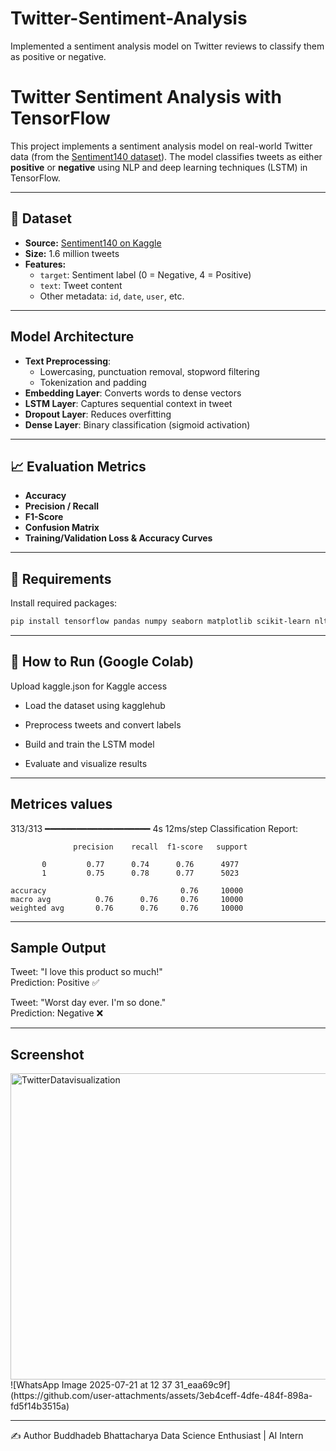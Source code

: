 # Twitter-Sentiment-Analysis
Implemented a sentiment analysis model on Twitter reviews to classify them as positive or negative.


# Twitter Sentiment Analysis with TensorFlow

This project implements a sentiment analysis model on real-world Twitter data (from the [Sentiment140 dataset](https://www.kaggle.com/datasets/kazanova/sentiment140)). The model classifies tweets as either **positive** or **negative** using NLP and deep learning techniques (LSTM) in TensorFlow.

---

## 📂 Dataset

- **Source:** [Sentiment140 on Kaggle](https://www.kaggle.com/datasets/kazanova/sentiment140)
- **Size:** 1.6 million tweets
- **Features:**
  - `target`: Sentiment label (0 = Negative, 4 = Positive)
  - `text`: Tweet content
  - Other metadata: `id`, `date`, `user`, etc.

---

##  Model Architecture

- **Text Preprocessing**:
  - Lowercasing, punctuation removal, stopword filtering
  - Tokenization and padding
- **Embedding Layer**: Converts words to dense vectors
- **LSTM Layer**: Captures sequential context in tweet
- **Dropout Layer**: Reduces overfitting
- **Dense Layer**: Binary classification (sigmoid activation)

---

## 📈 Evaluation Metrics

- **Accuracy**
- **Precision / Recall**
- **F1-Score**
- **Confusion Matrix**
- **Training/Validation Loss & Accuracy Curves**

---

## 🧪 Requirements

Install required packages:

```bash
pip install tensorflow pandas numpy seaborn matplotlib scikit-learn nltk kaggle
```
---

## 🚀 How to Run (Google Colab)
Upload kaggle.json for Kaggle access

- Load the dataset using kagglehub

- Preprocess tweets and convert labels

- Build and train the LSTM model

- Evaluate and visualize results
---
## Metrices values 
313/313 ━━━━━━━━━━━━━━━━━━━━ 4s 12ms/step
Classification Report:

                  precision    recall  f1-score   support

           0         0.77      0.74      0.76      4977
           1         0.75      0.78      0.77      5023

    accuracy                              0.76     10000
    macro avg          0.76      0.76     0.76     10000
    weighted avg       0.76      0.76     0.76     10000

---
## Sample Output
Tweet: "I love this product so much!"  
Prediction: Positive ✅

Tweet: "Worst day ever. I'm so done."  
Prediction: Negative ❌

---
## Screenshot

<img width="1189" height="490" alt="TwitterDatavisualization" src="https://github.com/user-attachments/assets/8befe5c4-e942-41c2-9677-981031c7c3d2" />
![WhatsApp Image 2025-07-21 at 12 37 31_eaa69c9f](https://github.com/user-attachments/assets/3eb4ceff-4dfe-484f-898a-fd5f14b3515a)


---
✍️ Author
Buddhadeb Bhattacharya
Data Science Enthusiast | AI Intern


